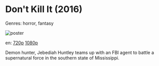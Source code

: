 # Don't Kill It (2016)

Genres: horror, fantasy

![poster](http://image.tmdb.org/t/p/w500/iQey3UeqU4uQzr82GQJ1pZMwe40.jpg)

en:
  [720p](magnet:?xt=urn:btih:54489B8F10041A50C3090256EC8D8AAD28B8B6FF&tr=udp://glotorrents.pw:6969/announce&tr=udp://tracker.opentrackr.org:1337/announce&tr=udp://torrent.gresille.org:80/announce&tr=udp://tracker.openbittorrent.com:80&tr=udp://tracker.coppersurfer.tk:6969&tr=udp://tracker.leechers-paradise.org:6969&tr=udp://p4p.arenabg.ch:1337&tr=udp://tracker.internetwarriors.net:1337)
  [1080p](magnet:?xt=urn:btih:C163DEBF78C357155F62FBEF589F3F78508D9757&tr=udp://glotorrents.pw:6969/announce&tr=udp://tracker.opentrackr.org:1337/announce&tr=udp://torrent.gresille.org:80/announce&tr=udp://tracker.openbittorrent.com:80&tr=udp://tracker.coppersurfer.tk:6969&tr=udp://tracker.leechers-paradise.org:6969&tr=udp://p4p.arenabg.ch:1337&tr=udp://tracker.internetwarriors.net:1337)
  


Demon hunter, Jebediah Huntley teams up with an FBI agent to battle a supernatural force in the southern state of Mississippi.